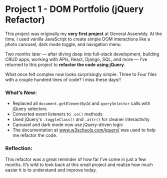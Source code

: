 # Project 1 - DOM Portfolio (jQuery Refactor)

This project was originally my **very first project** at General Assembly. At the time, I used vanilla JavaScript to create simple DOM interactions like a photo carousel, dark mode toggle, and navigation menu.

Two months later — after diving deep into full-stack development, building CRUD apps, working with APIs, React, Django, SQL, and more — I’ve returned to this project to **refactor the code using jQuery**.

What once felt complex now looks surprisingly simple. Three to Four files with a couple hundred lines of code? I miss these days!!

### What’s New:
- Replaced all `document.getElementById` and `querySelector` calls with jQuery selectors
- Converted event listeners to `.on()` methods
- Used jQuery's `.toggleClass()` and `.attr()` for cleaner interactivity
- Carousel and dark mode now use jQuery-driven logic
- The documentation at www.w3schools.com/jquery/ was used to help me refactor the code.

### Reflection:
This refactor was a great reminder of how far I’ve come in just a few months. It’s wild to look back at this small project and realize how much easier it is to understand and improve today.

